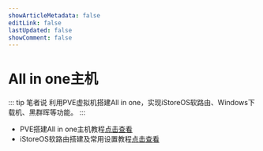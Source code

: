```yaml
---
showArticleMetadata: false
editLink: false
lastUpdated: false
showComment: false
---
```


# All in one主机

::: tip 笔者说
利用PVE虚拟机搭建All in one，实现iStoreOS软路由、Windows下载机、黑群晖等功能。
:::

- PVE搭建All in one主机教程[点击查看](./2024/08/04/PVE虚拟机搭建AIO主机.md)
- iStoreOS软路由搭建及常用设置教程[点击查看](./2024/08/04/iStoreOS软路由.md)

